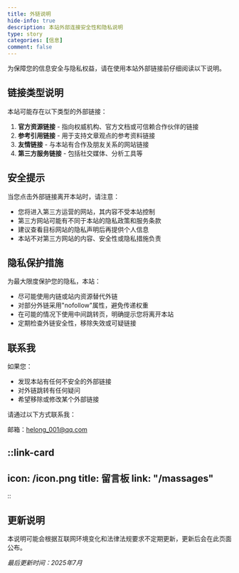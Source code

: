 ```yaml
---
title: 外链说明
hide-info: true
description: 本站外部连接安全性和隐私说明
type: story
categories: [信息]
comment: false
---
```


为保障您的信息安全与隐私权益，请在使用本站外部链接前仔细阅读以下说明。

## 链接类型说明

本站可能存在以下类型的外部链接：

1. **官方资源链接** - 指向权威机构、官方文档或可信赖合作伙伴的链接
2. **参考引用链接** - 用于支持文章观点的参考资料链接
3. **友情链接** - 与本站有合作及朋友关系的网站链接
4. **第三方服务链接** - 包括社交媒体、分析工具等

## 安全提示

当您点击外部链接离开本站时，请注意：

- 您将进入第三方运营的网站，其内容不受本站控制
- 第三方网站可能有不同于本站的隐私政策和服务条款
- 建议查看目标网站的隐私声明后再提供个人信息
- 本站不对第三方网站的内容、安全性或隐私措施负责

## 隐私保护措施

为最大限度保护您的隐私，本站：

- 尽可能使用内链或站内资源替代外链
- 对部分外链采用"nofollow"属性，避免传递权重
- 在可能的情况下使用中间跳转页，明确提示您将离开本站
- 定期检查外链安全性，移除失效或可疑链接

## 联系我

如果您：
- 发现本站有任何不安全的外部链接
- 对外链跳转有任何疑问
- 希望移除或修改某个外部链接

请通过以下方式联系我：

邮箱：helong_001@qq.com

::link-card
---
icon: /icon.png
title: 留言板
link: "/massages"
---
::
## 更新说明

本说明可能会根据互联网环境变化和法律法规要求不定期更新，更新后会在此页面公布。

*最后更新时间：2025年7月*
